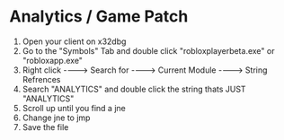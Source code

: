 # Analytics / Game Patch

1. Open your client on x32dbg
2. Go to the "Symbols" Tab and double click "robloxplayerbeta.exe" or "robloxapp.exe"
3. Right click ----> Search for ----> Current Module ----> String Refrences
4. Search "ANALYTICS" and double click the string thats JUST "ANALYTICS"
5. Scroll up until you find a jne
6. Change jne to jmp
7. Save the file
